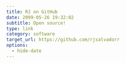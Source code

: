 ```yaml
---
title: RJ on GitHub
date: 2099-05-26 19:32:02
subtitle: Open source!
type: link
category: software
target_url: https://github.com/rjsalvadorr
options:
  - hide-date
---
```


